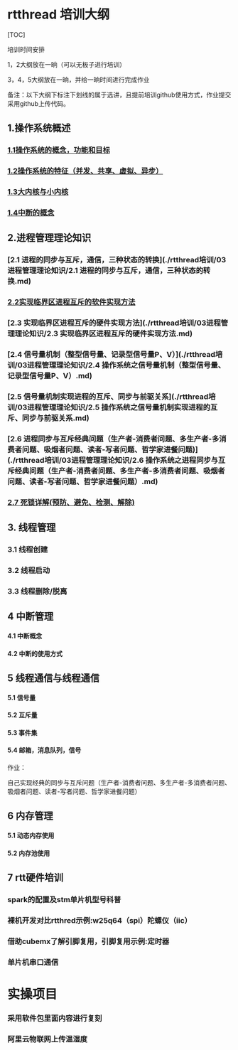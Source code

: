 # rtthread 培训大纲

[TOC]

培训时间安排

   1，2大纲放在一晌（可以无板子进行培训）

   3，4，5大纲放在一晌，并给一晌时间进行完成作业

备注：以下大纲下标注下划线的属于选讲，且提前培训github使用方式，作业提交采用github上传代码。

## **1.操作系统概述**

### **[1.1操作系统的概念，功能和目标](./rtthread培训/02操作系统概述/操作系统的概念、功能和目标.md)**

### [1.2操作系统的特征（并发、共享、虚拟、异步）](./rtthread培训/02操作系统概述/1.2操作系统的特征（并发、共享、虚拟、异步）.md)

### [1.3大内核与小内核](./rtthread培训/02操作系统概述/1.3大内核与小内核.md)

### [1.4中断的概念](./rtthread培训/02操作系统概述/1.4中断的概念.md)

## **2.进程管理理论知识**

### [2.1 进程的同步与互斥，通信，三种状态的转换](./rtthread培训/03进程管理理论知识/2.1 进程的同步与互斥，通信，三种状态的转换.md)

### [2.2实现临界区进程互斥的软件实现方法](./rtthread培训/03进程管理理论知识/2.2实现临界区进程互斥的软件实现方法.md)

### [2.3 实现临界区进程互斥的硬件实现方法](./rtthread培训/03进程管理理论知识/2.3 实现临界区进程互斥的硬件实现方法.md)

### [2.4 信号量机制（整型信号量、记录型信号量P、V）](./rtthread培训/03进程管理理论知识/2.4 操作系统之信号量机制（整型信号量、记录型信号量P、V）.md)

### [2.5 信号量机制实现进程的互斥、同步与前驱关系](./rtthread培训/03进程管理理论知识/2.5 操作系统之信号量机制实现进程的互斥、同步与前驱关系.md)

### [2.6 进程同步与互斥经典问题（生产者-消费者问题、多生产者-多消费者问题、吸烟者问题、读者-写者问题、哲学家进餐问题)](./rtthread培训/03进程管理理论知识/2.6 操作系统之进程同步与互斥经典问题（生产者-消费者问题、多生产者-多消费者问题、吸烟者问题、读者-写者问题、哲学家进餐问题）.md)

### [2.7 死锁详解(预防、避免、检测、解除)](./rtthread培训/03进程管理理论知识/2.7操作系统之死锁详解(预防、避免、检测、解除).md)

## 3.     **线程管理**

### **3.1 线程创建**

### **3.2 线程启动**

### **3.3 线程删除/脱离**

##  **4 中断管理**

#### **4.1 中断概念**

#### **4.2 中断的使用方式**

## **5 线程通信与线程通信**

#### **5.1  信号量**

#### **5.2  互斥量**

#### **5.3  事件集**

#### **5.4 邮箱，消息队列，信号**

作业：

​		自己实现经典的同步与互斥问题（生产者-消费者问题、多生产者-多消费者问题、吸烟者问题、读者-写者问题、哲学家进餐问题）

## **6 内存管理**

#### **5.1 动态内存使用**

#### **5.2 内存池使用**

## **7 rtt硬件培训**

### **spark的配置及stm单片机型号科普**

### **裸机开发对比rtthred示例:w25q64（spi）陀螺仪（iic）**

### **借助cubemx了解引脚复用，引脚复用示例:定时器**

### **单片机串口通信**

# **实操项目**

### **采用软件包里面内容进行复刻**

### **阿里云物联网上传温湿度**